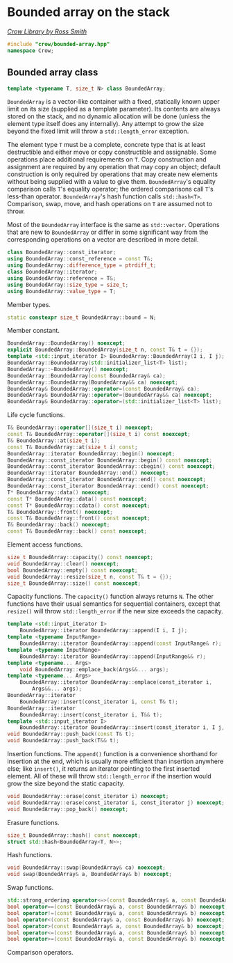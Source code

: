# Bounded array on the stack

_[Crow Library by Ross Smith](index.html)_

```c++
#include "crow/bounded-array.hpp"
namespace Crow;
```

## Bounded array class

```c++
template <typename T, size_t N> class BoundedArray;
```

`BoundedArray` is a vector-like container with a fixed, statically known upper
limit on its size (supplied as a template parameter). Its contents are always
stored on the stack, and no dynamic allocation will be done (unless the
element type itself does any internally). Any attempt to grow the size beyond
the fixed limit will throw a `std::length_error` exception.

The element type `T` must be a complete, concrete type that is at least
destructible and either move or copy constructible and assignable. Some
operations place additional requirements on `T`. Copy construction and
assignment are required by any operation that may copy an object; default
construction is only required by operations that may create new elements
without being supplied with a value to give them. `BoundedArray`'s equality
comparison calls `T`'s equality operator; the ordered comparisons call `T`'s
less-than operator. `BoundedArray`'s hash function calls `std::hash<T>`.
Comparison, swap, move, and hash operations on `T` are assumed not to throw.

Most of the `BoundedArray` interface is the same as `std::vector`. Operations
that are new to `BoundedArray` or differ in some significant way from the
corresponding operations on a vector are described in more detail.

```c++
class BoundedArray::const_iterator;
using BoundedArray::const_reference = const T&;
using BoundedArray::difference_type = ptrdiff_t;
class BoundedArray::iterator;
using BoundedArray::reference = T&;
using BoundedArray::size_type = size_t;
using BoundedArray::value_type = T;
```

Member types.

```c++
static constexpr size_t BoundedArray::bound = N;
```

Member constant.

```c++
BoundedArray::BoundedArray() noexcept;
explicit BoundedArray::BoundedArray(size_t n, const T& t = {});
template <std::input_iterator I> BoundedArray::BoundedArray(I i, I j);
BoundedArray::BoundedArray(std::initializer_list<T> list);
BoundedArray::~BoundedArray() noexcept;
BoundedArray::BoundedArray(const BoundedArray& ca);
BoundedArray::BoundedArray(BoundedArray&& ca) noexcept;
BoundedArray& BoundedArray::operator=(const BoundedArray& ca);
BoundedArray& BoundedArray::operator=(BoundedArray&& ca) noexcept;
BoundedArray& BoundedArray::operator=(std::initializer_list<T> list);
```

Life cycle functions.

```c++
T& BoundedArray::operator[](size_t i) noexcept;
const T& BoundedArray::operator[](size_t i) const noexcept;
T& BoundedArray::at(size_t i);
const T& BoundedArray::at(size_t i) const;
BoundedArray::iterator BoundedArray::begin() noexcept;
BoundedArray::const_iterator BoundedArray::begin() const noexcept;
BoundedArray::const_iterator BoundedArray::cbegin() const noexcept;
BoundedArray::iterator BoundedArray::end() noexcept;
BoundedArray::const_iterator BoundedArray::end() const noexcept;
BoundedArray::const_iterator BoundedArray::cend() const noexcept;
T* BoundedArray::data() noexcept;
const T* BoundedArray::data() const noexcept;
const T* BoundedArray::cdata() const noexcept;
T& BoundedArray::front() noexcept;
const T& BoundedArray::front() const noexcept;
T& BoundedArray::back() noexcept;
const T& BoundedArray::back() const noexcept;
```

Element access functions.

```c++
size_t BoundedArray::capacity() const noexcept;
void BoundedArray::clear() noexcept;
bool BoundedArray::empty() const noexcept;
void BoundedArray::resize(size_t n, const T& t = {});
size_t BoundedArray::size() const noexcept;
```

Capacity functions. The `capacity()` function always returns `N`. The other
functions have their usual semantics for sequential containers, except that
`resize()` will throw `std::length_error` if the new size exceeds the
capacity.

```c++
template <std::input_iterator I>
    BoundedArray::iterator BoundedArray::append(I i, I j);
template <typename InputRange>
    BoundedArray::iterator BoundedArray::append(const InputRange& r);
template <typename InputRange>
    BoundedArray::iterator BoundedArray::append(InputRange&& r);
template <typename... Args>
    void BoundedArray::emplace_back(Args&&... args);
template <typename... Args>
    BoundedArray::iterator BoundedArray::emplace(const_iterator i,
        Args&&... args);
BoundedArray::iterator
    BoundedArray::insert(const_iterator i, const T& t);
BoundedArray::iterator
    BoundedArray::insert(const_iterator i, T&& t);
template <std::input_iterator I>
    BoundedArray::iterator BoundedArray::insert(const_iterator i, I j, I k);
void BoundedArray::push_back(const T& t);
void BoundedArray::push_back(T&& t);
```

Insertion functions. The `append()` function is a convenience shorthand for
insertion at the end, which is usually more efficient than insertion anywhere
else; like `insert()`, it returns an iterator pointing to the first inserted
element. All of these will throw `std::length_error` if the insertion would
grow the size beyond the static capacity.

```c++
void BoundedArray::erase(const_iterator i) noexcept;
void BoundedArray::erase(const_iterator i, const_iterator j) noexcept;
void BoundedArray::pop_back() noexcept;
```

Erasure functions.

```c++
size_t BoundedArray::hash() const noexcept;
struct std::hash<BoundedArray<T, N>>;
```

Hash functions.

```c++
void BoundedArray::swap(BoundedArray& ca) noexcept;
void swap(BoundedArray& a, BoundedArray& b) noexcept;
```

Swap functions.

```c++
std::strong_ordering operator<=>(const BoundedArray& a, const BoundedArray& b) noexcept;
bool operator==(const BoundedArray& a, const BoundedArray& b) noexcept;
bool operator!=(const BoundedArray& a, const BoundedArray& b) noexcept;
bool operator<(const BoundedArray& a, const BoundedArray& b) noexcept;
bool operator>(const BoundedArray& a, const BoundedArray& b) noexcept;
bool operator<=(const BoundedArray& a, const BoundedArray& b) noexcept;
bool operator>=(const BoundedArray& a, const BoundedArray& b) noexcept;
```

Comparison operators.
